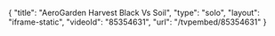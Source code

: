{
    "title": "AeroGarden Harvest Black Vs Soil",
    "type": "solo",
    "layout": "iframe-static",
    "videoId": "85354631",
    "url": "\/tvpembed\/85354631"
}